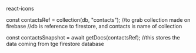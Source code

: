 react-icons

const contactsRef = collection(db, "contacts");
//to grab collection made on firebase
//db is reference to firestore, and contacts is name of collection

const contactsSnapshot = await getDocs(contactsRef);
//this stores the data coming from tge firestore database
